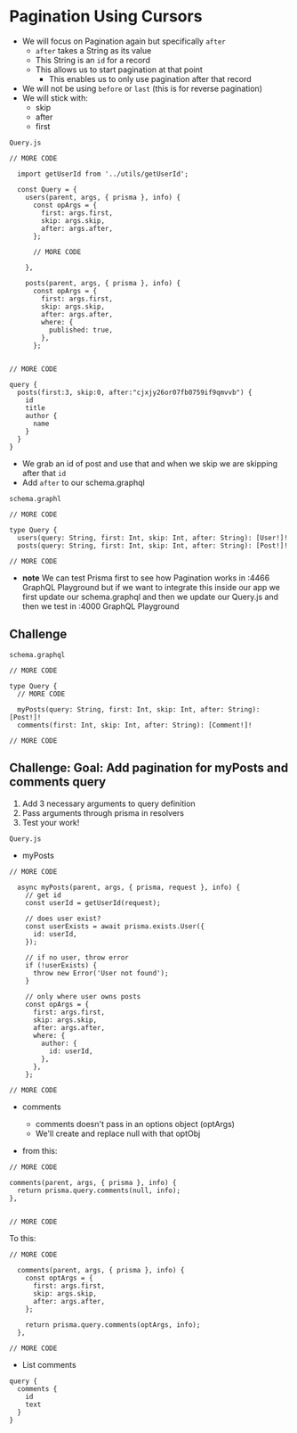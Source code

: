 # Pagination Using Cursors
* We will focus on Pagination again but specifically `after`
    - `after` takes a String as its value
    - This String is an `id` for a record
    - This allows us to start pagination at that point
        + This enables us to only use pagination after that record
* We will not be using `before` or `last` (this is for reverse pagination)
* We will stick with:
    - skip
    - after
    - first

`Query.js`

```
// MORE CODE

  import getUserId from '../utils/getUserId';

  const Query = {
    users(parent, args, { prisma }, info) {
      const opArgs = {
        first: args.first,
        skip: args.skip,
        after: args.after,
      };

      // MORE CODE

    },

    posts(parent, args, { prisma }, info) {
      const opArgs = {
        first: args.first,
        skip: args.skip,
        after: args.after,
        where: {
          published: true,
        },
      };


// MORE CODE
```

```
query {
  posts(first:3, skip:0, after:"cjxjy26or07fb0759if9qmvvb") {
    id
    title
    author {
      name
    }
  }
}
```

* We grab an id of post and use that and when we skip we are skipping after that `id`
* Add `after` to our schema.graphql

`schema.graphl`

```
// MORE CODE

type Query {
  users(query: String, first: Int, skip: Int, after: String): [User!]!
  posts(query: String, first: Int, skip: Int, after: String): [Post!]!

// MORE CODE
```

* **note** We can test Prisma first to see how Pagination works in :4466 GraphQL Playground but if we want to integrate this inside our app we first update our schema.graphql and then we update our Query.js and then we test in :4000 GraphQL Playground

## Challenge
`schema.graphql`

```
// MORE CODE

type Query {
  // MORE CODE

  myPosts(query: String, first: Int, skip: Int, after: String): [Post!]!
  comments(first: Int, skip: Int, after: String): [Comment!]!

// MORE CODE
```

## Challenge: Goal: Add pagination for myPosts and comments query
1. Add 3 necessary arguments to query definition
2. Pass arguments through prisma in resolvers
3. Test your work!

`Query.js`

* myPosts

```
// MORE CODE

  async myPosts(parent, args, { prisma, request }, info) {
    // get id
    const userId = getUserId(request);

    // does user exist?
    const userExists = await prisma.exists.User({
      id: userId,
    });

    // if no user, throw error
    if (!userExists) {
      throw new Error('User not found');
    }

    // only where user owns posts
    const opArgs = {
      first: args.first,
      skip: args.skip,
      after: args.after,
      where: {
        author: {
          id: userId,
        },
      },
    };

// MORE CODE
```

* comments
    - comments doesn't pass in an options object (optArgs)
    - We'll create and replace null with that optObj

* from this:

```
// MORE CODE

comments(parent, args, { prisma }, info) {
  return prisma.query.comments(null, info);
},


// MORE CODE
```

To this: 

```
// MORE CODE

  comments(parent, args, { prisma }, info) {
    const optArgs = {
      first: args.first,
      skip: args.skip,
      after: args.after,
    };

    return prisma.query.comments(optArgs, info);
  },

// MORE CODE
```

* List comments

```
query {
  comments {
    id
    text
  }
}
```


